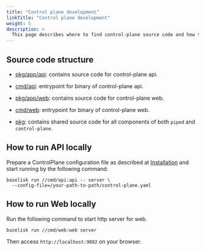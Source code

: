 ```yaml
---
title: "Control plane development"
linkTitle: "Control plane development"
weight: 5
description: >
  This page describes where to find control-plane source code and how to run it locally for debugging.
---
```


## Source code structure

- [pkg/app/api](https://github.com/pipe-cd/pipe/tree/master/pkg/app/api): contains source code for control-plane api.
- [cmd/api](https://github.com/pipe-cd/pipe/tree/master/cmd/api): entrypoint for binary of control-plane api.

- [pkg/app/web](https://github.com/pipe-cd/pipe/tree/master/pkg/app/web): contains source code for control-plane web.
- [cmd/web](https://github.com/pipe-cd/pipe/tree/master/cmd/web): entrypoint for binary of control-plane web.

- [pkg](https://github.com/pipe-cd/pipe/tree/master/pkg): contains shared source code for all components of both `piped` and `control-plane`.

## How to run API locally

Prepare a ControlPlane configuration file as described at [Installation](https://pipecd.dev/docs/operator-manual/control-plane/installation/) and start running by the following command:

``` console
bazelisk run //cmd/api:api -- server \
  --config-file=/your-path-to-path/control-plane.yaml
```

## How to run Web locally

Run the following command to start http server for web.

```
bazelisk run //cmd/web:web server
```

Then access `http://localhost:9082` on your browser.
